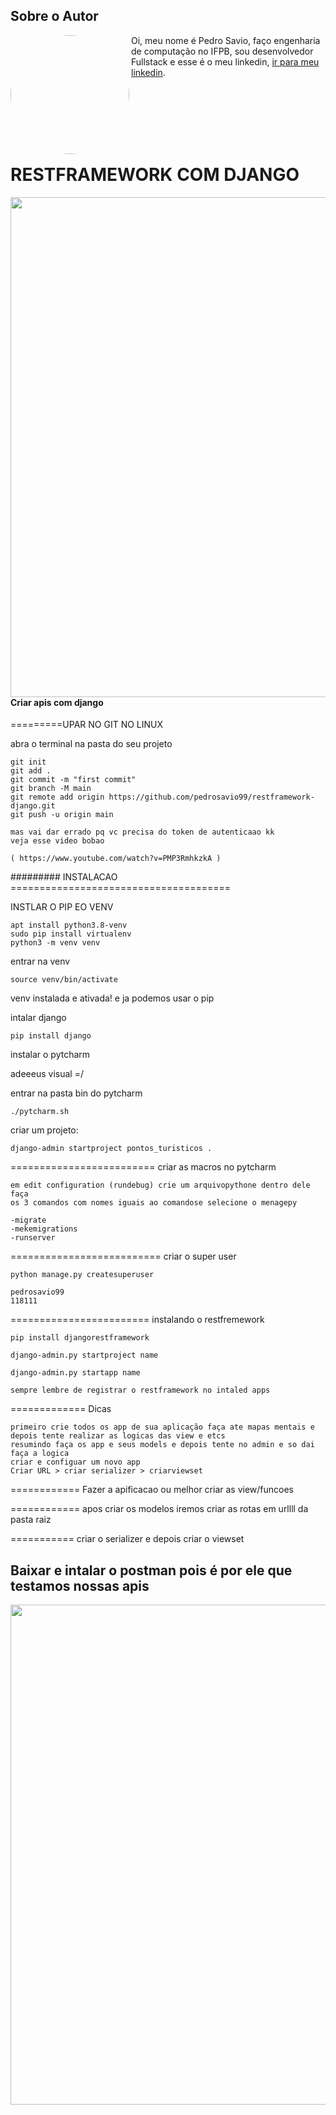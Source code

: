 ## Sobre o Autor
<img   style="border-radius: 50%"  align="left" width="190" height="190" margin-right="150px"  src="https://lh3.googleusercontent.com/pw/AM-JKLUq-TgjEzhoVY_CtieDZgnZNOoIGyAubOEKisc2FKt7HMCSVv4DGHZjixw4Z2_yomTtgUKr0kxFUyUdmOuTyJnQfhgzXEyOVk6JoajO58wYDtWcrDF-EPRjaE1hj2EsZtM-OYgQsDjHGjdny1yGetxeWw=s250-no?authuser=0"> Oi, meu nome é Pedro Savio, faço engenharia de computação no IFPB, sou desenvolvedor Fullstack e esse é o meu linkedin,  [ir para meu linkedin](https://www.linkedin.com/in/pedro-s-04a300129/).

<br/><br/><br/><br/><br/>


# RESTFRAMEWORK COM DJANGO

<img    align="left" width="800"  margin-right="150px"  src="https://soshace.com/wp-content/uploads/2021/01/879-png-3.png">
<br/><br/><br/><br/>
<br/><br/><br/>

#### Criar apis com django


=========UPAR NO GIT NO LINUX

abra o terminal na pasta do seu projeto

    git init
    git add .
    git commit -m "first commit"
    git branch -M main
    git remote add origin https://github.com/pedrosavio99/restframework-django.git
    git push -u origin main

    mas vai dar errado pq vc precisa do token de autenticaao kk
    veja esse video bobao

    ( https://www.youtube.com/watch?v=PMP3RmhkzkA )


######### INSTALACAO ======================================

INSTLAR O PIP EO VENV

    apt install python3.8-venv
    sudo pip install virtualenv
    python3 -m venv venv

entrar na venv

    source venv/bin/activate

venv instalada e ativada!
e ja podemos usar o pip

intalar django

    pip install django

instalar o pytcharm

adeeeus visual =/

entrar na pasta bin do pytcharm

    ./pytcharm.sh

criar um projeto:

    django-admin startproject pontos_turisticos .

========================= criar as macros no pytcharm

    em edit configuration (rundebug) crie um arquivopythone dentro dele faça 
    os 3 comandos com nomes iguais ao comandose selecione o menagepy

    -migrate
    -mekemigrations
    -runserver

========================== criar o super user

    python manage.py createsuperuser

    pedrosavio99
    118111

======================== instalando o restfremework

    pip install djangorestframework

    django-admin.py startproject name

    django-admin.py startapp name

    sempre lembre de registrar o restframework no intaled apps


============= Dicas 

    primeiro crie todos os app de sua aplicação faça ate mapas mentais e depois tente realizar as logicas das view e etcs
    resumindo faça os app e seus models e depois tente no admin e so dai faça a logica
	criar e configuar um novo app
	Criar URL > criar serializer > criarviewset


============ Fazer a apificacao ou melhor criar as view/funcoes


============ apos criar os modelos iremos criar as rotas em urllll da pasta raiz  

 
=========== criar o serializer e depois criar o viewset

## Baixar e intalar o postman pois é por ele que testamos nossas apis

<img    align="left" width="800"  margin-right="150px"  src="https://blog.bsource.com.br/assets/img/POSTMAN.png">
<br/><br/><br/><br/>

    MANUAL POSTMAN:

	PONHA NO ESPAÇO PRA URL A ULR LOCAL DE SUA 	API E ESCOLHA O METODO QUE QUERES PASSAR 
	EXEMPLO LOcalhost... e metodo get e lista alguma coisa 

	PUT: vc vai em body, seleciona form-data e digita os campos que quer alterar e enviar sua solicitacao put
	na url vc precisa selecionar o id do que vc quer mudar


	POST: vc faz igual ao put passando todos os parametros necessários e sem o id na url né

	DELETE: ASSIM COMO no put vc seleciona um id na url e deleta e se tentar deletar duas vezes ja vai vir o 404zao 


# recursos avancados (REDEFINIR FUNCOES BASICAS DO REST)

    CRIAR FILTROS 
            perceba que isso é uma logia e como esperado será implmentado em viewset

            esse exemplo sera implementado na api de core

            def get_queryset(self):
                return PontoTuristico.objects.filter(aprovado=True)

            apos criar seu filtro crie também um basename na url da raiz


    SOBRESCREVER OS METODOS GET POST 

        novamente exemplo implemntado na api core view set ok

        GET
            def list(self,request,*args,**kwargs):
                return Response({'modificando o GET': 123}) #isso vaifazer o get rodar essas inhas ao inves do padrão do django
        POST
            def create(self,request,*args,**kwargs):
                return Response({'Modificando o POST': request.data['nome']})
        DELETE
            def destroy(self,request,*args,**kwargs):
            #aqui precisa informar na url o parametros
                return Response({'Modificando o POST': request.data['nome']})
        PUT
            def update(self,request,*args,**kwargs):
            #aqui precisa informar na url o parametros
                return Response({'Modificando o POST': request.data['nome']})
        
        PATCHE

            def partial_update(self,request,*args,**kwargs):
            #aqui precisa informar na url o parametros
                return Response({'Modificando o POST': request.data['nome']})

        ACTION PERSONLAIZADA 

            @action(method=['get'],detail=True)
            def denunciar(self,request,pk=None):

            #DEPENDENDO DA USA ACTION VC PODE PRECISAR INFORMAR NA UL O ID

                return Response({'DENUNCIA PERSONALIZADA': 'isso é um get entao n tem body'})


##  imagens

EM BREVE...




